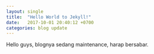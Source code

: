 ```yaml
---
layout: single
title:  "Hello World to Jekyll!"
date:   2017-10-01 20:40:12 +0700
categories: blog update
---
```


Hello guys, blognya sedang maintenance, harap bersabar.
